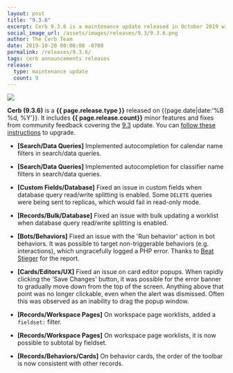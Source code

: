 ```yaml
---
layout: post
title: "9.3.6"
excerpt: Cerb 9.3.6 is a maintenance update released in October 2019 with 9 minor features and fixes from community feedback.
social_image_url: /assets/images/releases/9.3/9.3.6.png
author: The Cerb Team
date: 2019-10-20 00:00:00 -0700
permalink: /releases/9.3.6/
tags: cerb announcements releases
release:
  type: maintenance update
  count: 9
---
```


<div class="cerb-screenshot">
<img src="{{page.social_image_url}}" class="screenshot" style="max-width:500px;">
</div>

**Cerb (9.3.6)** is a **{{ page.release.type }}** released on {{page.date|date:'%B %d, %Y'}}. It includes **{{ page.release.count}}** minor features and fixes from community feedback covering the [9.3](/releases/9.3/) update.  You can [follow these instructions](/docs/upgrading/) to upgrade.

* **[Search/Data Queries]** Implemented autocompletion for calendar name filters in search/data queries.

* **[Search/Data Queries]** Implemented autocompletion for classifier name filters in search/data queries.

* **[Custom Fields/Database]** Fixed an issue in custom fields when database query read/write splitting is enabled. Some `DELETE` queries were being sent to replicas, which would fail in read-only mode.

* **[Records/Bulk/Database]** Fixed an issue with bulk updating a worklist when database query read/write splitting is enabled.

* **[Bots/Behaviors]** Fixed an issue with the 'Run behavior' action in bot behaviors. It was possible to target non-triggerable behaviors (e.g. interactions), which ungracefully logged a PHP error. Thanks to [Beat Stieger](https://github.com/beatbesmer) for the report.

* **[Cards/Editors/UX]** Fixed an issue on card editor popups. When rapidly clicking the 'Save Changes' button, it was possible for the error banner to gradually move down from the top of the screen. Anything above that point was no longer clickable, even when the alert was dismissed. Often this was observed as an inability to drag the popup window.

* **[Records/Workspace Pages]** On workspace page worklists, added a `fieldset:` filter. 

* **[Records/Workspace Pages]** On workspace page worklists, it is now possible to subtotal by fieldset.

* **[Records/Behaviors/Cards]** On behavior cards, the order of the toolbar is now consistent with other records.


